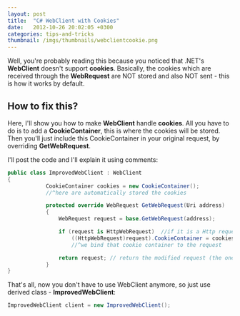 ```yaml
---
layout: post
title:  "C# WebClient with Cookies"
date:   2012-10-26 20:02:05 +0300
categories: tips-and-tricks
thumbnail: /imgs/thumbnails/webclientcookie.png
---
```


Well, you're probably reading this because you noticed that .NET's **WebClient** doesn't support **cookies**. Basically, the cookies which are received through the **WebRequest** are NOT stored and also NOT sent - this is how it works by default.

## How to fix this?

Here, I'll show you how to make **WebClient** handle **cookies**. All you have to do is to add a **CookieContainer**, this is where the cookies will be stored. Then you'll just include this CookieContainer in your original request, by overriding **GetWebRequest**.

I'll post the code and I'll explain it using comments:

```csharp
public class ImprovedWebClient : WebClient
{
            CookieContainer cookies = new CookieContainer();
            //^here are automatically stored the cookies

            protected override WebRequest GetWebRequest(Uri address)
            {
                WebRequest request = base.GetWebRequest(address); 

                if (request is HttpWebRequest)  //if it is a Http request
                    ((HttpWebRequest)request).CookieContainer = cookies;  
                    //^we bind that cookie container to the request

                return request; // return the modified request (the one with cookies)
            }
}
```

That's all, now you don't have to use WebClient anymore, so just use derived class - **ImprovedWebClient**:

```csharp
ImprovedWebClient client = new ImprovedWebClient();
```